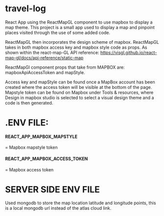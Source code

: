 # travel-log
React App using the ReactMapGL component to use mapbox to display a map theme. This project is a small app used to display a map and pinpoint places visited through the use of some added code.

ReactMapGL then incorporates the design scheme of mapbox. ReactMapGL takes in both mapbox access key and mapbox style code as props.
As shown within the react-map-GL API reference: https://visgl.github.io/react-map-gl/docs/api-reference/static-map

ReactMapGl component props that take from MAPBOX are:
mapboxApiAccessToken and mapStyle.

Access key and mapStyle can be found once a MapBox account has been created where the access token will be visible at the bottom of the page. Mapstyle token can be found on
Mapbox under Tools & resources, where Design in mapbox studio is selected to select a visual design theme and a code is then generated.

<h1>.ENV FILE:</h1>

<h4>REACT_APP_MAPBOX_MAPSTYLE</h4> = Mapbox mapstyle token<br />
<h4>REACT_APP_MAPBOX_ACCESS_TOKEN</h4> = Mapbox access token


<h1>SERVER SIDE ENV FILE</h1>
Used mongodb to store the map location latitude and longitude points, this is a local mongodb url instead of the atlas cloud link.

